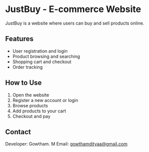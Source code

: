 # JustBuy - E-commerce Website

JustBuy is a website where users can buy and sell products online.

## Features
- User registration and login
- Product browsing and searching
- Shopping cart and checkout
- Order tracking

## How to Use
1. Open the website
2. Register a new account or login
3. Browse products
4. Add products to your cart
5. Checkout and pay

## Contact
Developer: Gowtham. M
Email: gowthamdityaa@gmail.com
